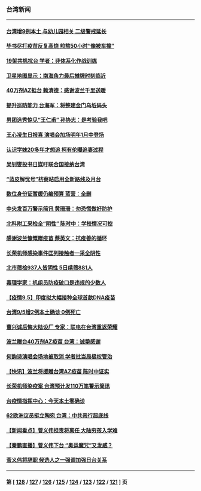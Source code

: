 ### 台湾新闻
---
#### [台湾增9例本土 与幼儿园相关 二级警戒延长](../../pages/ncid1349361/n13213518.md) 
#### [毕书尽打疫苗反复高烧 煎熬50小时“像被车撞”](../../pages/ncid1349361/n13213236.md) 
#### [19架共机扰台 学者：非体系化作战训练](../../pages/ncid1349361/n13213185.md) 
#### [卫星地图显示：南海角力最后摊牌时刻临近](../../pages/ncid1349361/n13212321.md) 
#### [40万剂AZ抵台 赖清德：感谢波兰千里送暖](../../pages/ncid1349361/n13212050.md) 
#### [提升巡防能力 台海军：将整建金门乌坵码头](../../pages/ncid1349361/n13212048.md) 
#### [男团选秀惊见“王仁甫” 孙协志：是考验我吧](../../pages/ncid1349361/n13211498.md) 
#### [王心凌生日报喜 演唱会加场明年1月中登场](../../pages/ncid1349361/n13211129.md) 
#### [认识学妹20多年才想追 柯有伦曝追妻过程](../../pages/ncid1349361/n13211051.md) 
#### [吴钊燮投书日媒吁联合国接纳台湾](../../pages/ncid1349361/n13211982.md) 
#### [“蓝皮解忧号”枋寮站启用全新路线及月台](../../pages/ncid1349361/n13211985.md) 
#### [数位身份证暂缓仍编预算 蓝营：全删](../../pages/ncid1349361/n13211988.md) 
#### [中央发百万警示简讯 黄珊珊：勿恐慌做好防护](../../pages/ncid1349361/n13211925.md) 
#### [北科附工采检全“阴性” 陈时中：学校情况可控](../../pages/ncid1349361/n13211907.md) 
#### [感谢波兰慷慨赠疫苗 蔡英文：抗疫善的循环](../../pages/ncid1349361/n13211911.md) 
#### [长荣机师感染事件匡列接触者一采全阴性](../../pages/ncid1349361/n13211921.md) 
#### [北市筛检937人皆阴性 5日续筛881人](../../pages/ncid1349361/n13211893.md) 
#### [毒理学家：机组员防疫破口是违规的少数人](../../pages/ncid1349361/n13211895.md) 
#### [【疫情9.5】印度拟大幅接种全球首款DNA疫苗](../../pages/ncid1349361/n13211628.md) 
#### [台湾9/5增2例本土确诊 0例死亡](../../pages/ncid1349361/n13211392.md) 
#### [曹兴诚后悔大陆设厂 专家：联电在台湾重返荣耀](../../pages/ncid1349361/n13210281.md) 
#### [波兰赠台40万剂AZ疫苗 台湾：诚挚感谢](../../pages/ncid1349361/n13210240.md) 
#### [何韵诗演唱会场地被取消 学者批当局极权管治](../../pages/ncid1349361/n13209891.md) 
#### [【快讯】波兰将援赠台湾AZ疫苗 陈时中证实](../../pages/ncid1349361/n13209936.md) 
#### [长荣机师染疫案 台湾预计发110万笔警示简讯](../../pages/ncid1349361/n13209938.md) 
#### [台疫情指挥中心：今天本土零确诊](../../pages/ncid1349361/n13209903.md) 
#### [62欧洲议员挺立陶宛 台湾：中共恶行超底线](../../pages/ncid1349361/n13209776.md) 
#### [【新闻看点】菅义伟担责将离任 大陆穷孩入学难](../../pages/ncid1349361/n13209130.md) 
#### [【秦鹏直播】菅义伟下台 “奥运魔咒”又发威？](../../pages/ncid1349361/n13209172.md) 
#### [菅义伟将辞职 候选人之一强调加强日台关系](../../pages/ncid1349361/n13208683.md) 

---
#### 第 [ [128](./128.md) / [127](./127.md) / [126](./126.md) / [125](./125.md) / [124](./124.md) / [123](./123.md) / [122](./122.md) / [121](./121.md) ] 页
